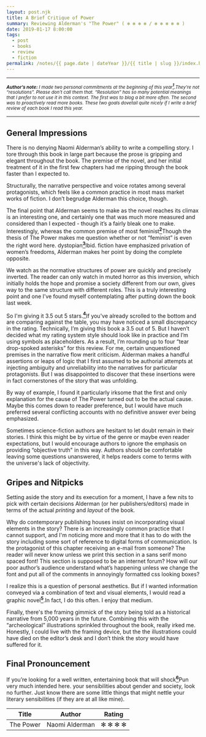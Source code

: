 ```yaml
---
layout: post.njk
title: A Brief Critique of Power
summary: Reviewing Alderman's "The Power" ( ✻ ✻ ✻ ✻ / ✻ ✻ ✻ ✻ ✻ )
date: 2019-01-17 8:00:00
tags:
  - post
  - books
  - review
  - fiction
permalink: /notes/{{ page.date | dateYear }}/{{ title | slug }}/index.html
---
```


- - - -
<small>_**Author’s note:** I made two personal commitments at the beginning of this year<a class="footnote" href="#footnote-1"><sup><b>1</b></sup></a>.<span class="footnote-text">They’re not “resolutions”. Please don’t call them that. “Resolution” has so many potential meanings that I prefer to not use it in this context.</span> The first was to blog a bit more often. The second was to proactively read more books. These two goals dovetail quite nicely if I  write a brief review of each book I read this year._</small>
- - - -

## General Impressions

There is no denying Naomi Alderman’s ability to write a compelling story. I tore through this book in large part because the prose is gripping and elegant throughout the book. The premise of the novel, and her initial treatment of it in the first few chapters had me ripping through the book faster than I expected to.

Structurally, the narrative perspective and voice rotates among several protagonists, which feels like a common practice in most mass market works of fiction. I don’t begrudge Alderman this choice, though.

The final point that Alderman seems to make as the novel reaches its climax is an interesting one, and certainly one that was much more measured and considered than I expected - though it’s a fairly bleak one to make. Interestingly, whereas the common premise of most feminist<a class="footnote" href="#footnote-2"><sup><b>2</b></sup></a><span class="footnote-text">Though the thesis of The Power makes me question whether or not “feminist” is even the right word here.</span> dystopian<a class="footnote" href="#footnote-3"><sup><b>3</b></sup></a><span class="footnote-text">Ibid.</span> fiction have emphasized privation of women’s freedoms, Alderman makes her point by doing the complete opposite.

We watch as the normative structures of power are quickly and precisely inverted. The reader can only watch in muted horror as this inversion, which initially holds the  hope and promise a society different from our own, gives way to the same structure with different roles. This is a truly interesting point and one I’ve found myself contemplating after putting down the book last week.

So I'm giving it 3.5 out 5 stars.<a class="footnote" href="#footnote-4"><sup><b>4</b></sup></a><span class="footnote-text">If you've already scrolled to the bottom and are comparing against the table, you may have noticed a small discrepancy in the rating. Technically, I’m giving this book a 3.5 out of 5. But I haven’t decided what my rating system style should look like in practice and I’m using symbols as placeholders. As a result, I’m rounding up to four “tear drop-spoked asterisks” for this review.</span> For me, certain unquestioned premises in the narrative flow merit criticism. Alderman makes a handful assertions or leaps of logic that I first assumed to be authorial attempts at injecting ambiguity and unreliability into the narratives for particular protagonists. But I was disappointed to discover that these insertions were in fact cornerstones of the story that was unfolding.

By way of example, I found it particularly irksome that the first and only explanation for the cause of The Power turned out to be the actual cause. Maybe this comes down to reader preference, but I would have much preferred several conflicting accounts with no definitive answer ever being emphasized.

Sometimes science-fiction authors are hesitant to let doubt remain in their stories. I think this might be by virtue of the genre or maybe even reader expectations, but I would encourage authors to ignore the emphasis on providing “objective truth" in this way. Authors should be comfortable leaving some questions unanswered, it helps readers come to terms with the universe's lack of objectivity.

## Gripes and Nitpicks
Setting aside the story and its execution for a moment, I have a few nits to pick with certain decisions Alderman (or her publishers/editors) made in terms of the actual _printing_ and _layout_ of the book.

Why do contemporary publishing houses insist on incorporating visual elements in the story? There is an increasingly common practice that I cannot support, and I'm noticing more and more that it has to do with the story including some sort of reference to digital forms of communication. Is the protagonist of this chapter receiving an e-mail from someone? The reader will never know unless we print this section in a sans serif mono spaced font! This section is supposed to be an internet forum? How will our poor author’s audience understand what’s happening unless we change the font and put all of the comments in annoyingly formatted css looking boxes?  

I realize this is a question of personal aesthetics. But if I wanted information conveyed via a combination of text and visual elements, I would read a graphic novel<a class="footnote" href="#footnote-5"><sup><b>5</b></sup></a>.<span class="footnote-text">In fact, I do this often. I enjoy that medium.</span>

Finally, there's the framing gimmick of the story being told as a historical narrative from 5,000 years in the future. Combining this with the “archeological” illustrations sprinkled throughout the book, really irked me. Honestly, I could live with the framing device, but the the illustrations could have died on the editor’s desk and I don’t think the story would have suffered for it.

## Final Pronouncement
If you’re looking for a well written, entertaining book that will shock<a class="footnote" href="#footnote-6"><sup><b>6</b></sup></a><span class="footnote-text">Pun very much intended here.</span> your sensibilities about gender and society, look no further. Just know there are some little things that might nettle your literary sensibilities (if they are at all like mine).

| Title        | Author           | Rating  |
| ------------- | ------------- | ----- |
| The Power     | Naomi Alderman | ✻ ✻ ✻ ✻ |
